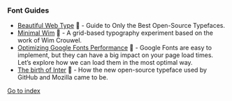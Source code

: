 ### Font Guides

- [Beautiful Web Type](https://beautifulwebtype.com/) :gift_heart: - Guide to Only the Best Open-Source Typefaces.
- [Minimal Wim](https://raffinaderij.booreiland.amsterdam/minimalwim/) :gift_heart: - A grid-based typography experiment based on the work of Wim Crouwel.
- [Optimizing Google Fonts Performance](https://www.smashingmagazine.com/2019/06/optimizing-google-fonts-performance/) :gift_heart: - Google Fonts are easy to implement, but they can have a big impact on your page load times. Let’s explore how we can load them in the most optimal way.
- [The birth of Inter](https://www.figma.com/blog/the-birth-of-inter/#where-did-you-decide-to-start) :gift_heart: - How the new open-source typeface used by GitHub and Mozilla came to be.

[Go to index](https://github.com/cdleon/awesome-front-end#index)
